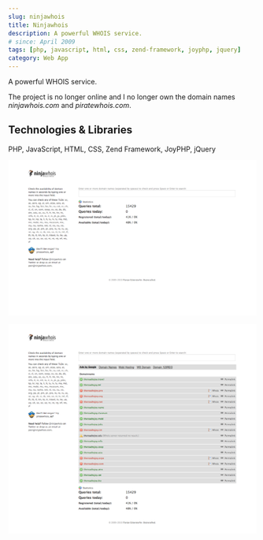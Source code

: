 ```yaml
---
slug: ninjawhois
title: Ninjawhois
description: A powerful WHOIS service.
# since: April 2009
tags: [php, javascript, html, css, zend-framework, joyphp, jquery]
category: Web App
---
```


A powerful WHOIS service.

The project is no longer online and I no longer own the domain names _ninjawhois.com_ and _piratewhois.com_.

## Technologies &amp; Libraries

PHP, JavaScript, HTML, CSS, Zend Framework, JoyPHP, jQuery

![Screenshot of the homepage](./ninjawhois-1.png)

![Screenshot of the search result view](./ninjawhois-2.png)
